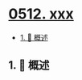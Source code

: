 # [0512. xxx](https://github.com/Tdahuyou/TNotes.leetcode/tree/main/notes/0512.%20xxx)

<!-- region:toc -->

- [1. 📝 概述](#1--概述)

<!-- endregion:toc -->

## 1. 📝 概述
